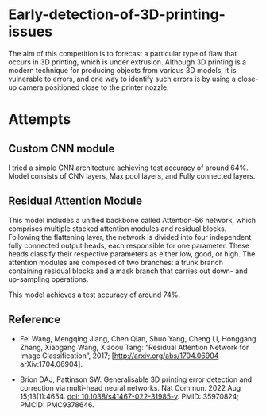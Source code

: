# Early-detection-of-3D-printing-issues
The aim of this competition is to forecast a particular type of flaw that occurs in 3D printing, which is under extrusion. Although 3D printing is a modern technique for producing objects from various 3D models, it is vulnerable to errors, and one way to identify such errors is by using a close-up camera positioned close to the printer nozzle.

# Attempts

## Custom CNN module

I tried a simple CNN architecture achieving test accuracy of around 64%. Model consists of CNN layers, Max pool layers, and Fully connected layers.

## Residual Attention Module

This model includes a unified backbone called Attention-56 network, which comprises multiple stacked attention modules and residual blocks. Following the flattening layer, the network is divided into four independent fully connected output heads, each responsible for one parameter. These heads classify their respective parameters as either low, good, or high. The attention modules are composed of two branches: a trunk branch containing residual blocks and a mask branch that carries out down- and up-sampling operations.

This model achieves a test accuracy of around 74%.

## Reference
* Fei Wang, Mengqing Jiang, Chen Qian, Shuo Yang, Cheng Li, Honggang Zhang, Xiaogang Wang, Xiaoou Tang: “Residual Attention Network for Image Classification”, 2017; [http://arxiv.org/abs/1704.06904 arXiv:1704.06904].

* Brion DAJ, Pattinson SW. Generalisable 3D printing error detection and correction via multi-head neural networks. Nat Commun. 2022 Aug 15;13(1):4654. [doi: 10.1038/s41467-022-31985-y](https://www.ncbi.nlm.nih.gov/pmc/articles/PMC9378646/pdf/41467_2022_Article_31985.pdf). PMID: 35970824; PMCID: PMC9378646. 
